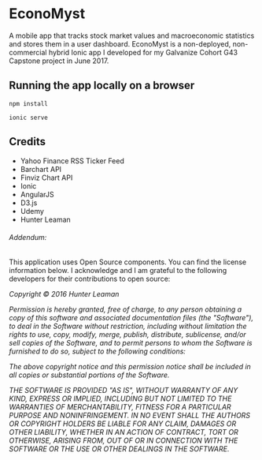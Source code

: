 EconoMyst
=====================

A mobile app that tracks stock market values and macroeconomic statistics and
stores them in a user dashboard. EconoMyst is a non-deployed, non-commercial hybrid Ionic app I developed for my Galvanize Cohort G43 Capstone project in June 2017.

## Running the app locally on a browser
```
npm install
```
```
ionic serve
```

## Credits

* Yahoo Finance RSS Ticker Feed
* Barchart API
* Finviz Chart API
* Ionic
* AngularJS
* D3.js
* Udemy
* Hunter Leaman

###### Addendum:

This application uses Open Source components. You can find the license information below. I acknowledge and I am grateful to the following developers for their contributions to open source:

*Copyright &copy; 2016 Hunter Leaman*

*Permission is hereby granted, free of charge, to any person obtaining a copy of this software and associated documentation files (the "Software"), to deal in the Software without restriction, including without limitation the rights to use, copy, modify, merge, publish, distribute, sublicense, and/or sell copies of the Software, and to permit persons to whom the Software is furnished to do so, subject to the following conditions:*

*The above copyright notice and this permission notice shall be included in all copies or substantial portions of the Software.*

*THE SOFTWARE IS PROVIDED "AS IS", WITHOUT WARRANTY OF ANY KIND, EXPRESS OR IMPLIED, INCLUDING BUT NOT LIMITED TO THE WARRANTIES OF MERCHANTABILITY, FITNESS FOR A PARTICULAR PURPOSE AND NONINFRINGEMENT. IN NO EVENT SHALL THE AUTHORS OR COPYRIGHT HOLDERS BE LIABLE FOR ANY CLAIM, DAMAGES OR OTHER LIABILITY, WHETHER IN AN ACTION OF CONTRACT, TORT OR OTHERWISE, ARISING FROM, OUT OF OR IN CONNECTION WITH THE SOFTWARE OR THE USE OR OTHER DEALINGS IN THE SOFTWARE.*
